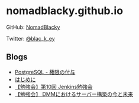 # nomadblacky.github.io

GitHub: [NomadBlacky](https://github.com/NomadBlacky)

Twitter: [@blac_k_ey](https://twitter.com/blac_k_ey)

## Blogs

+ [PostgreSQL - 権限の付与](_build/2017-05-11.html)
+ [はじめに](_build/2017-05-09.html)
+ [【勉強会】第10回 Jenkins勉強会](_build/2017-07-07-Jenkins.html)
+ [【勉強会】 DMMにおけるサーバー構築の今と未来](_build/20170801.html)